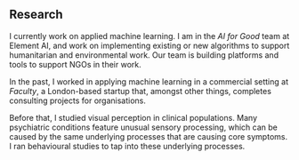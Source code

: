 ## Research

I currently work on applied machine learning. I am in the _AI for Good_ team at
Element AI, and work on implementing existing or new algorithms to support
humanitarian and environmental work. Our team is building platforms and tools to
support NGOs in their work.

In the past, I worked in applying machine learning in a commercial setting at
_Faculty_, a London-based startup that, amongst other things, completes
consulting projects for organisations.

Before that, I studied visual perception in clinical populations. Many
psychiatric conditions feature unusual sensory processing, which can be caused
by the same underlying processes that are causing core symptoms. I ran
behavioural studies to tap into these underlying processes.
